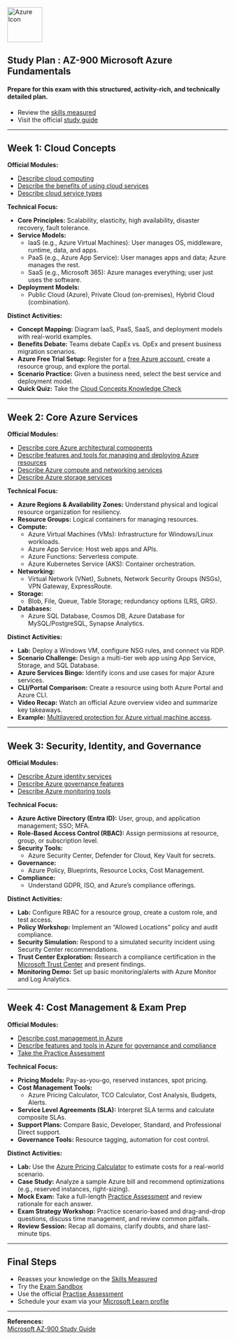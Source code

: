 <img src="https://cdn.jsdelivr.net/gh/devicons/devicon/icons/azure/azure-original.svg" alt="Azure Icon" width="80"/>

## Study Plan : AZ-900 Microsoft Azure Fundamentals 
#### Prepare for this exam with this structured, activity-rich, and technically detailed plan.  
- Review the [skills measured](https://learn.microsoft.com/en-us/credentials/certifications/resources/study-guides/az-900#review-the-skills-measured-as-of-january-23-2024)
- Visit the official [study guide](https://learn.microsoft.com/en-us/credentials/certifications/resources/study-guides/az-900)

---

<!--
![Cloud Icon](https://img.icons8.com/ios-filled/100/000000/cloud.png) -->

## Week 1: Cloud Concepts

**Official Modules:**
- [Describe cloud computing](https://learn.microsoft.com/en-us/training/modules/describe-cloud-compute/)
- [Describe the benefits of using cloud services](https://learn.microsoft.com/en-us/training/modules/describe-benefits-cloud-services/)
- [Describe cloud service types](https://learn.microsoft.com/en-us/training/modules/describe-cloud-service-types/)

**Technical Focus:**
- **Core Principles:** Scalability, elasticity, high availability, disaster recovery, fault tolerance.
- **Service Models:**  
  - IaaS (e.g., Azure Virtual Machines): User manages OS, middleware, runtime, data, and apps.
  - PaaS (e.g., Azure App Service): User manages apps and data; Azure manages the rest.
  - SaaS (e.g., Microsoft 365): Azure manages everything; user just uses the software.
- **Deployment Models:**  
  - Public Cloud (Azure), Private Cloud (on-premises), Hybrid Cloud (combination).

**Distinct Activities:**
- **Concept Mapping:** Diagram IaaS, PaaS, SaaS, and deployment models with real-world examples.
- **Benefits Debate:** Teams debate CapEx vs. OpEx and present business migration scenarios.
- **Azure Free Trial Setup:** Register for a [free Azure account](https://azure.microsoft.com/en-ca/Free), create a resource group, and explore the portal.
- **Scenario Practice:** Given a business need, select the best service and deployment model.
- **Quick Quiz:** Take the [Cloud Concepts Knowledge Check](https://learn.microsoft.com/training/modules/describe-cloud-compute/7-knowledge-check/)

---

## Week 2: Core Azure Services

**Official Modules:**
- [Describe core Azure architectural components](https://learn.microsoft.com/en-us/training/modules/describe-core-architectural-components-of-azure/)
- [Describe features and tools for managing and deploying Azure resources](https://learn.microsoft.com/en-us/training/modules/describe-features-tools-manage-deploy-azure-resources/)
- [Describe Azure compute and networking services](https://learn.microsoft.com/en-us/training/modules/describe-azure-compute-networking-services/)
- [Describe Azure storage services](https://learn.microsoft.com/en-us/training/modules/describe-azure-storage-services/)

**Technical Focus:**
- **Azure Regions & Availability Zones:** Understand physical and logical resource organization for resiliency.
- **Resource Groups:** Logical containers for managing resources.
- **Compute:**  
  - Azure Virtual Machines (VMs): Infrastructure for Windows/Linux workloads.
  - Azure App Service: Host web apps and APIs.
  - Azure Functions: Serverless compute.
  - Azure Kubernetes Service (AKS): Container orchestration.
- **Networking:**  
  - Virtual Network (VNet), Subnets, Network Security Groups (NSGs), VPN Gateway, ExpressRoute.
- **Storage:**  
  - Blob, File, Queue, Table Storage; redundancy options (LRS, GRS).
- **Databases:**  
  - Azure SQL Database, Cosmos DB, Azure Database for MySQL/PostgreSQL, Synapse Analytics.

**Distinct Activities:**
- **Lab:** Deploy a Windows VM, configure NSG rules, and connect via RDP.
- **Scenario Challenge:** Design a multi-tier web app using App Service, Storage, and SQL Database.
- **Azure Services Bingo:** Identify icons and use cases for major Azure services.
- **CLI/Portal Comparison:** Create a resource using both Azure Portal and Azure CLI.
- **Video Recap:** Watch an official Azure overview video and summarize key takeaways.
- **Example:** [Multilayered protection for Azure virtual machine access](/Week%202/Multilayered-protection-azure-vm-architecture-diagram.svg).

---

## Week 3: Security, Identity, and Governance

**Official Modules:**
- [Describe Azure identity services](https://learn.microsoft.com/en-us/training/modules/describe-azure-identity-access-security/)
- [Describe Azure governance features](https://learn.microsoft.com/en-us/training/modules/describe-features-tools-azure-for-governance-compliance/)
- [Describe Azure monitoring tools](https://learn.microsoft.com/en-us/training/modules/describe-monitoring-tools-azure/)

**Technical Focus:**
- **Azure Active Directory (Entra ID):** User, group, and application management; SSO; MFA.
- **Role-Based Access Control (RBAC):** Assign permissions at resource, group, or subscription level.
- **Security Tools:**  
  - Azure Security Center, Defender for Cloud, Key Vault for secrets.
- **Governance:**  
  - Azure Policy, Blueprints, Resource Locks, Cost Management.
- **Compliance:**  
  - Understand GDPR, ISO, and Azure’s compliance offerings.

**Distinct Activities:**
- **Lab:** Configure RBAC for a resource group, create a custom role, and test access.
- **Policy Workshop:** Implement an “Allowed Locations” policy and audit compliance.
- **Security Simulation:** Respond to a simulated security incident using Security Center recommendations.
- **Trust Center Exploration:** Research a compliance certification in the [Microsoft Trust Center](https://servicetrust.microsoft.com/) and present findings.
- **Monitoring Demo:** Set up basic monitoring/alerts with Azure Monitor and Log Analytics.

---

## Week 4: Cost Management & Exam Prep

**Official Modules:**
- [Describe cost management in Azure](https://learn.microsoft.com/en-us/training/modules/describe-cost-management-azure/)
- [Describe features and tools in Azure for governance and compliance](https://learn.microsoft.com/en-us/training/modules/describe-features-tools-azure-for-governance-compliance/)
- [Take the Practice Assessment](https://learn.microsoft.com/en-us/credentials/certifications/resources/study-guides/az-900#take-a-free-practice-assessment)

**Technical Focus:**
- **Pricing Models:** Pay-as-you-go, reserved instances, spot pricing.
- **Cost Management Tools:**  
  - Azure Pricing Calculator, TCO Calculator, Cost Analysis, Budgets, Alerts.
- **Service Level Agreements (SLA):** Interpret SLA terms and calculate composite SLAs.
- **Support Plans:** Compare Basic, Developer, Standard, and Professional Direct support.
- **Governance Tools:** Resource tagging, automation for cost control.

**Distinct Activities:**
- **Lab:** Use the [Azure Pricing Calculator](https://azure.microsoft.com/en-us/pricing/calculator/) to estimate costs for a real-world scenario.
- **Case Study:** Analyze a sample Azure bill and recommend optimizations (e.g., reserved instances, right-sizing).
- **Mock Exam:** Take a full-length [Practice Assessment](https://learn.microsoft.com/en-us/credentials/certifications/resources/study-guides/az-900#take-a-free-practice-assessment) and review rationale for each answer.
- **Exam Strategy Workshop:** Practice scenario-based and drag-and-drop questions, discuss time management, and review common pitfalls.
- **Review Session:** Recap all domains, clarify doubts, and share last-minute tips.

---

## Final Steps

- Reasses your knowledge on the [Skills Measured](https://learn.microsoft.com/en-us/credentials/certifications/resources/study-guides/az-900#review-the-skills-measured-as-of-january-23-2024)
- Try the [Exam Sandbox](https://learn.microsoft.com/en-us/credentials/certifications/resources/study-guides/az-900#exam-sandbox)
- Use the official [Practise Assessment](https://learn.microsoft.com/en-us/credentials/certifications/azure-fundamentals/practice/assessment?assessment-type=practice&assessmentId=23&practice-assessment-type=certification)
- Schedule your exam via your [Microsoft Learn profile](https://learn.microsoft.com/en-us/credentials/certifications/resources/study-guides/az-900#your-microsoft-learn-profile)

---

**References:**  
[Microsoft AZ-900 Study Guide](https://learn.microsoft.com/en-us/credentials/certifications/resources/study-guides/az-900)
